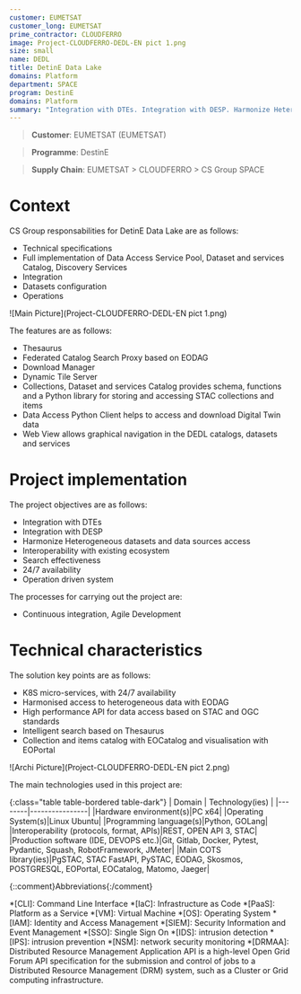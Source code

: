 ```yaml
---
customer: EUMETSAT
customer_long: EUMETSAT
prime_contractor: CLOUDFERRO
image: Project-CLOUDFERRO-DEDL-EN pict 1.png
size: small
name: DEDL
title: DetinE Data Lake
domains: Platform
department: SPACE
program: DestinE
domains: Platform
summary: "Integration with DTEs. Integration with DESP. Harmonize Heterogeneous datasets and data sources access. Interoperability with existing ecosystem. Search effectiveness. 24/7 availability. Operation driven system"
---
```


> __Customer__\: EUMETSAT (EUMETSAT)

> __Programme__\: DestinE

> __Supply Chain__\: EUMETSAT > CLOUDFERRO >  CS Group SPACE


# Context


CS Group responsabilities for DetinE Data Lake are as follows:
* Technical specifications
* Full implementation of Data Access Service Pool, Dataset and services Catalog, Discovery Services
* Integration
* Datasets configuration
* Operations

![Main Picture](Project-CLOUDFERRO-DEDL-EN pict 1.png)

The features are as follows:
* Thesaurus
* Federated Catalog Search Proxy based on EODAG
* Download Manager
* Dynamic Tile Server
* Collections, Dataset and services Catalog provides schema, functions and a Python library for storing and accessing STAC collections and items
* Data Access Python Client helps to access and download Digital Twin data
* Web View allows graphical navigation in the DEDL catalogs, datasets and services

# Project implementation

The project objectives are as follows:
* Integration with DTEs
* Integration with DESP
* Harmonize Heterogeneous datasets and data sources access
* Interoperability with existing ecosystem
* Search effectiveness
* 24/7 availability
* Operation driven system

The processes for carrying out the project are:
* Continuous integration, Agile Development

# Technical characteristics

The solution key points are as follows:
* K8S micro-services, with 24/7 availability
* Harmonised access to heterogeneous data with EODAG
* High performance API for data access based on STAC and OGC standards
* Intelligent search based on Thesaurus
* Collection and items catalog with EOCatalog and visualisation with EOPortal

![Archi Picture](Project-CLOUDFERRO-DEDL-EN pict 2.png)

The main technologies used in this project are:

{:class="table table-bordered table-dark"}
| Domain | Technology(ies) |
|--------|----------------|
|Hardware environment(s)|PC x64|
|Operating System(s)|Linux Ubuntu|
|Programming language(s)|Python, GOLang|
|Interoperability (protocols, format, APIs)|REST, OPEN API 3, STAC|
|Production software (IDE, DEVOPS etc.)|Git, Gitlab, Docker, Pytest, Pydantic, Squash, RobotFramework, JMeter|
|Main COTS library(ies)|PgSTAC, STAC FastAPI, PySTAC, EODAG, Skosmos, POSTGRESQL, EOPortal, EOCatalog, Matomo, Jaeger|



{::comment}Abbreviations{:/comment}

*[CLI]: Command Line Interface
*[IaC]: Infrastructure as Code
*[PaaS]: Platform as a Service
*[VM]: Virtual Machine
*[OS]: Operating System
*[IAM]: Identity and Access Management
*[SIEM]: Security Information and Event Management
*[SSO]: Single Sign On
*[IDS]: intrusion detection
*[IPS]: intrusion prevention
*[NSM]: network security monitoring
*[DRMAA]: Distributed Resource Management Application API is a high-level Open Grid Forum API specification for the submission and control of jobs to a Distributed Resource Management (DRM) system, such as a Cluster or Grid computing infrastructure.
